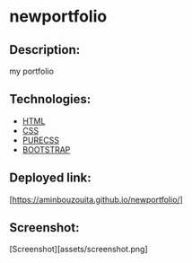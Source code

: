 # newportfolio
## Description:

 my portfolio
 
## Technologies:

* [HTML](#HTML)
* [CSS](#CSS)
* [PURECSS](#PURECSS)
* [BOOTSTRAP](#BOOTSTRAP)

## Deployed link:
[https://aminbouzouita.github.io/newportfolio/]

## Screenshot:
[Screenshot][assets/screenshot.png]